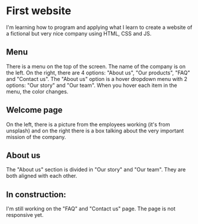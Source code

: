 # First website
I'm learning how to program and applying what I learn to create a website of a fictional but very nice company using HTML, CSS and JS.

## Menu
There is a menu on the top of the screen. The name of the company is on the left. On the right, there are 4 options: "About us", "Our products", "FAQ" and "Contact us". The "About us" option is a hover dropdown menu with 2 options: "Our story" and "Our team". When you hover each item in the menu, the color changes.

## Welcome page
On the left, there is a picture from the employees working (it's from unsplash) and on the right there is a box talking about the very important mission of the company.

## About us
The "About us" section is divided in "Our story" and "Our team". They are both aligned with each other.

## In construction:
I'm still working on the "FAQ" and "Contact us" page. The page is not responsive yet.
